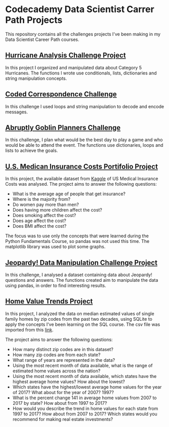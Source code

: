# Codecademy Data Scientist Carrer Path Projects

This repository contains all the challenges projects I've been making in my Data Scientist Career Path courses.

## [Hurricane Analysis Challenge Project](https://github.com/paola-yumi-m/codeCademy_projects/blob/main/hurricane_analysis_project.ipynb)

In this project I organized and manipulated data about Category 5 Hurricanes.
The functions I wrote use conditionals, lists, dictionaries and string manipulation concepts.

## [Coded Correspondence Challenge](https://github.com/paola-yumi-m/codecademy_projects/blob/main/coded_correspondence.ipynb)

In this challenge I used loops and string manipulation to decode and encode messages.

## [Abruptly Goblin Planners Challenge](https://github.com/paola-yumi-m/codecademy_projects/blob/main/abruplty_goblins_planner.ipynb)

In this challenge, I plan what would be the best day to play a game and who would be able to attend the event.
The functions use dictionaries, loops and lists to achieve the goals.

## [U.S. Medican Insurance Costs Portifolio Project](https://github.com/paola-yumi-m/codecademy_projects/blob/main/us_medical_insurance_costs/us_medical_insurance_costs.ipynb)

In this project, the available dataset from [Kaggle](https://www.kaggle.com/mirichoi0218/insurance) of US Medical Insurance Costs was analysed. The project aims to answer the following questions:

  - What is the average age of people that get insurance?
  - Where is the majority from?
  - Do women pay more than men?
  - Does having more children affect the cost?
  - Does smoking affect the cost?
  - Does age affect the cost?
  - Does BMI affect the cost?
 
The focus was to use only the concepts that were learned during the Python Fundamentals Course, so pandas was not used this time. 
The matplotlib library was used to plot some graphs.

## [Jeopardy! Data Manipulation Challenge Project](https://github.com/paola-yumi-m/codecademy_projects/blob/main/jeopardy/jeopardy.ipynb)

In this challenge, I analysed a dataset containing data about Jeopardy! questions and answers. 
The functions created aim to manipulate the data using pandas, in order to find interesting results.

## [Home Value Trends Project](https://github.com/paola-yumi-m/codecademy_projects/blob/main/zip_codes.sqbpro)

In this project, I analyzed the data on median estimated values of single family homes by zip codes from the past two decades, using SQLite
to apply the concepts I've been learning on the SQL course.
The csv file was imported from this [link](https://drive.google.com/file/d/1Ew2rS1O_Mu5dUh59rlVw9IhCy_xrwftk/view).

The project aims to answer the following questions:

  - How many distinct zip codes are in this dataset?
  - How many zip codes are from each state?
  - What range of years are represented in the data?
  - Using the most recent month of data available, what is the range of estimated home values across the nation?
  - Using the most recent month of data available, which states have the highest average home values? How about the lowest?
  - Which states have the highest/lowest average home values for the year of 2017? What about for the year of 2007? 1997?
  - What is the percent change 141 in average home values from 2007 to 2017 by state? How about from 1997 to 2017?
  - How would you describe the trend in home values for each state from 1997 to 2017? How about from 2007 to 2017? Which states would you recommend for making real estate investments?
